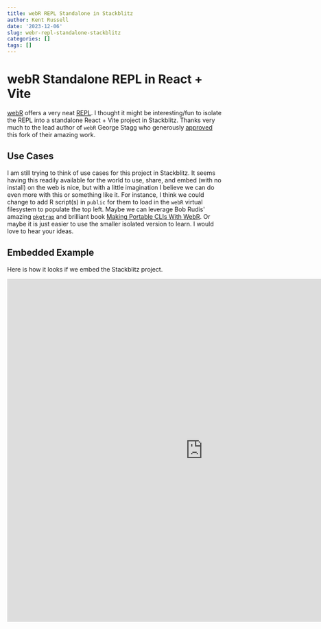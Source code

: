 ```yaml
---
title: webR REPL Standalone in Stackblitz
author: Kent Russell
date: '2023-12-06'
slug: webr-repl-standalone-stackblitz
categories: []
tags: []
---
```


# webR Standalone REPL in React + Vite

[webR](https://docs.r-wasm.org/webr/latest/) offers a very neat [REPL](https://webr.r-wasm.org/latest/). I thought it might be interesting/fun to isolate the REPL into a standalone React + Vite project in Stackblitz. Thanks very much to the lead author of `webR` George Stagg who generously [approved](https://github.com/r-wasm/webr/issues/323) this fork of their amazing work.

## Use Cases

I am still trying to think of use cases for this project in Stackblitz. It seems having this readily available for the world to use, share, and embed (with no install) on the web is nice, but with a little imagination I believe we can do even more with this or something like it. For instance, I think we could change to add R script(s) in `public` for them to load in the `webR` virtual filesystem to populate the top left. Maybe we can leverage Bob Rudis' amazing [`pkgtrap`](https://github.com/hrbrmstr/pkgtrap) and brilliant book [Making Portable CLIs With WebR](https://rud.is/books/webr-cli-book/).  Or maybe it is just easier to use the smaller isolated version to learn.  I would love to hear your ideas.

## Embedded Example

Here is how it looks if we embed the Stackblitz project.

<iframe src = "https://stackblitz.com/edit/vitejs-vite-c5r7sn?embed=1&file=README.md" style="border:0;margin:0;width:95vw;height:800px;"/>